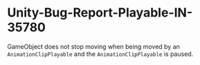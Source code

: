 # Unity-Bug-Report-Playable-IN-35780
GameObject does not stop moving when being moved by an `AnimationClipPlayable` and the `AnimationClipPlayable` is paused.
